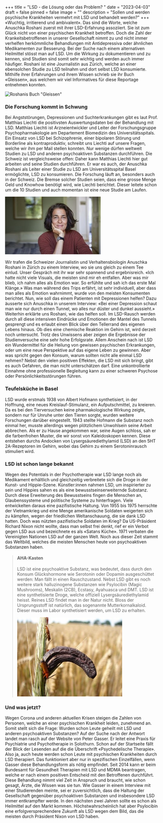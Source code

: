+++
title = "LSD - die Lösung oder das Problem? "
date = "2023-04-03"
draft = false
pinned = false
image = ""
description = "Sollen und werden psychische Krankheiten vermehrt mit LSD und behandelt werden?"
+++
«Wuchtig, irritierend und ambivalent». Das sind die Worte, welche Anuschka Roshani zuerst mit ihrer LSD-Erfahrung assoziiert. Sie ist zum Glück nicht von einer psychischen Krankheit betroffen. Doch die Zahl der Krankeitsbetroffenen in unserer Gesellschaft nimmt zu und nicht immer verhelfen herkömmliche Behandlungen mit Antidepressiva oder ähnlichen Medikamenten zur Besserung. Bei der Suche nach einem alternativen Heilmittel stösst man auf LSD. Um die Wirkung zu dokumentieren und zu kennen, sind Studien sind somit sehr wichtig und werden auch immer häufiger. Roshani ist eine Journalistin aus Zürich, welche an einer ebensolchen Studie zu LSD teilnahm und dort selbst LSD konsumierte. Mithilfe ihrer Erfahrungen und ihrem Wissen schrieb sie ihr Buch «Gleissen», aus welchem wir viel Informatives für diese Reportage entnehmen konnten.

![](bild1-buch.jpg "Roshanis Buch \"Gleissen\"")

### Die Forschung kommt in Schwung

Bei Angststörungen, Depressionen und Suchterkrankungen gibt es laut Prof. Matthias Liechti die positivsten Auswertungsdaten bei der Behandlung mit LSD. Matthias Liechti ist Arzneientwickler und Leiter der Forschungsgruppe Psychopharmakologie am Departement Biomedizin des Universitätsspitals. Ein Einsatz von LSD bei Schizophrenie, einer bipolaren Störung und Borderline als kontraproduktiv, schreibt uns Liechti auf unsere Fragen, welche wir ihm per Mail stellen konnten. Nur wenige dürfen weltweit Studien zu LSD und anderen psychoaktiven Substanzen durchführen. Die Schweiz ist vergleichsweise offen: Daher kann Matthias Liechti hier gut arbeiten und seine Studien durchführen. Er war es auch, der Anuschka Roshani als Leiter einer Studie zu LSD am Universitätsspital Basel ermöglichte, LSD zu konsumieren. Die Forschung läuft an, besonders auch in der Schweiz. Die Bremse solcher Studien seien, dass eine grosse Menge Geld und Knowhow benötigt wird, wie Liechti berichtet. Dieser leitete schon um die 10 Studien und auch momentan ist eine neue Studie am Laufen.

![](bild2-roshani.jpg "Anuschka Roshani (Foto: zuerich-liest.ch)")

Wir trafen die Schweizer Journalistin und Verhaltensbiologin Anuschka Roshani in Zürich zu einem Interview, wo sie uns gleich zu einem Tee einlud. Unser Gespräch mit ihr war sehr spannend und ergebnisreich.
 «Ich hatte nicht viele Visuals, die meisten sind mir eh entfallen. Aber was mir blieb, ich nahm alles als Emotion war. So erfühlte und sah ich das erste Mal Klänge.» Was man während des Trips erfährt, ist sehr individuell, aber dass man alles als Emotion wahrnimmt, wurde von den meisten Konsumenten berichtet. Nun, wie soll das einem Patienten mit Depressionen helfen? Dazu äusserte sich Anuschka in unserem Interview: «Bei einer Depression schaut man wie nur durch einen Tunnel, wo alles nur düster und dunkel aussieht.» Weiterhin erklärte uns Roshani, wie das helfen soll. Im LSD-Rausch werden durch all diese intensiven Eindrücke und Emotionen der Mantel des Tunnels gesprengt und es erlaubt einen Blick über den Tellerrand des eigenen Lebens hinaus. Ob dies eine chemische Reaktion im Gehirn ist, wird derzeit noch untersucht. Trotz des Unwissens aber zeigen die Ergebnisse der Studienversuche eine sehr hohe Erfolgsrate. Allem Anschein nach ist LSD ein Wundermittel für die Heilung von gewissen psychischen Erkrankungen, oder um eine neue Perspektive auf das eigene Leben zu gewinnen. Aber was spricht gegen den Konsum, warum sollten nicht alle einmal LSD nehmen? Nebst den vielen positiven Effekten, die LSD mit sich bringt, gibt es auch Gefahren, die man nicht unterschätzen darf. Eine unkontrollierte Einnahme ohne professionelle Begleitung kann zu einer schweren Psychose oder Persönlichkeitsstörungen führen.



### Teufelsküche in Basel


LSD wurde erstmals 1938 von Albert Hofmann synthetisiert, in der Hoffnung, eine neues Kreislauf-Stimulanz, ein Aufputschmittel, zu kreieren. Da es bei den Tierversuchen keine pharmakologische Wirkung zeigte, sondern nur für Unruhe unter den Tieren sorgte, wurden weitere Forschungen darüber eingestellt. 1943 stellte Hofmann die Substanz noch einmal her, musste allerdings wegen plötzlichem Unwohlsein seine Arbeit abbrechen. Als er zu Hause angekommen war, seine Augen schloss, sah er die farbenfrohen Muster, die wir sonst von Kaleidoskopen kennen. Diese entstehen durchs Andocken von Lysergsäurediethylamid (LSD) an den 5HT 2A-Rezeptoren im Gehirn, wobei das Gehirn zu einem Serotoninrausch stimuliert wird.



### LSD ist schon lange bekannt


Wegen des Potentials in der Psychotherapie war LSD lange noch als Medikament erhältlich und gleichzeitig verbreitete sich die Droge in der Kunst- und Hippie-Szene. Künstler:innen nahmen LSD, um inspirierter zu sein und Hippies sahen es als eine bewusstseinserweiternde Substanz. Durch diese Erweiterung des Bewusstseins fingen die Menschen an, Glaubenssysteme und politische Systeme zu hinterfragen. Viele entwickelten daraus eine pazifistische Haltung. 
Von 1955 bis 1975 herrschte der Vietnamkrieg und eine Menge amerikanische Soldaten weigerten sich zu kämpfen, wegen der friedlichen Weltanschauung, die sie dank LSD hatten. Doch was nützten pazifistische Soldaten im Krieg? Da US-Präsident Richard Nixon nicht wollte, dass man selbst frei denkt, rief er ein Verbot gegen LSD aus und bezeichnete es als «Satans Küche». 1971 verbaten die Vereinigten Nationen LSD auf der ganzen Welt. Noch aus dieser Zeit stammt das Weltbild, welches die meisten Menschen heute von psychoaktiven Substanzen haben.

> #### AHA-Kasten
>
>  LSD ist eine psychoaktive Substanz, was bedeutet, dass durch den Konsum Glückshormone wie Serotonin oder Dopamin ausgeschüttet werden: Man fällt in einen Rauschzustand. Nebst LSD gibt es noch weitere stark halluzinogene Substanzen wie Psylocibin (Magic Mushrooms), Meskalin (2CB), Ecstasy, Ayahuasca und DMT. LSD ist eine synthetisierte Droge, welche offiziell Lysergsäurediethylamid heisst. Reines LSD findet man in der Natur nicht. Bloss der Ursprungsstoff ist natürlich, das sogenannte Mutterkornalkaloid. Dieser muss im Labor synthetisiert werden, um LSD zu erhalten.
>
> ![](bild2.jpg "Mutterkorn an einer Ähre  (Foto: fotocommunity.com)")

### Und was jetzt?


Wegen Corona und anderen aktuellen Krisen steigen die Zahlen von Personen, welche an einer psychischen Krankheit leiden, zunehmend an. Somit stellt sich die Frage: Wurden schon Leute geheilt mit LSD und anderen psychoaktiven Substanzen? Auf der Suche nach der Antwort landet man rasch auf der Website von Peter Gasser. Er leitet eine Praxis für Psychiatrie und Psychotherapie in Solothurn. Schon auf der Startseite fällt der Blick der Lesenden auf die die Überschrift «Psychedelische Therapie». Also ja, auch heute werden schon Leute mit psychischen Krankheiten durch LSD therapiert. Das funktioniert aber nur in spezifischen Einzelfällen, wenn Gasser diese Behandlungsform als nötig empfindet. Seit 2014 kann er beim Bundesamt für Gesundheit Therapien mit LSD und MDMA beantragen, welche er nach einem positiven Entscheid mit den Betroffenen durchführt. Diese Behandlung nimmt viel Zeit in Anspruch und braucht, wie schon gesagt, Ärzte, die Wissen was sie tun. Wie Gasser in einem Interview mit einer Studierenden meinte, sei er zuversichtlich, dass die Haltung der Gesellschaft gegenüber psychoaktiven Substanzen und insbesondere LSD immer entkrampfter werde. In den nächsten zwei Jahren sollte es schon als Heilmittel auf den Markt kommen. Höchstwahrscheinlich hat aber Psylocibin eine erfolgversprechendere Zukunft als LSD wegen dem Bild, das die meisten durch Präsident Nixon von LSD haben.